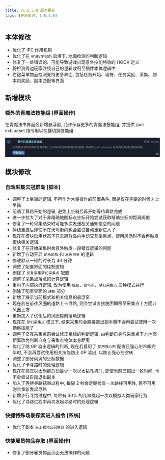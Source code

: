 ```yaml
---
title: v1.6.5.0 版本更新
tags: [更新笔记, 1.6.5.0]
---
```


## 本体修改

- 优化了 IPC 作用机制
- 优化了在 vnavmesh 启用下, 地面检测的判断逻辑
- 修复了一处错误的、可能导致游戏出现意外技能特效的 HOOK 定义
- 将检测周边玩家注视自己的逻辑收归至插件本体逻辑中
- 右键菜单物品检测支持更多界面, 包括任务开始、理符、任务奖励、采集、副本内奖励、副本匹配等界面

## 新增模块

### 额外的青魔法技能组 [界面操作]

在青魔法书界面旁新增悬浮窗, 允许保存更多的青魔法技能组, 并提供 /pdr exblueset 指令用以快捷切换技能组

![ExtraBlueSet](/assets/Changelog/1.6.5.0/ExtraBlueSet.png)

## 模块修改

### 自动采集云冠群岛 [脚本]

- 调整了上坐骑的逻辑, 不再作为大量操作的前置条件, 而是仅在需要的时候才上坐骑
- 前调了算路开始的逻辑, 避免上坐骑后再开始等待算路完成
- 进一步拉大了对于非精确地图标点坐标开始尝试获取精确坐标的距离阈值
- 修复了一轮采集结束时可能多次发送相关通知信息的问题
- 掉线重连后即使不在天穹街内也会尝试自动重新进入了
- 现在在模块启用状态下在云冠群岛内手动交互采集点、使用风涡时不会再触发模块相关逻辑
- 修复了在开始采集时会意外触发一段错误逻辑的问题
- 新增了自动开启 `矿脉勘探` 和 `三角测量` 的逻辑
- 修改默认一轮的时长为 40 分钟
- 调整了配置界面的绘制逻辑
- 删除了 `反复采集梦幻采集点` 配置
- 调整了采集点落点的计算逻辑
- 重构了内部执行逻辑, 改为使用 `练级`、`技巧点`、`梦幻采集点` 三种模式并行
- 删除了配置界面的 `通知` 部分
- 新增了展示当前模式和相关信息的悬浮窗
- 现在若在前往风圈的道路上卡寻路, 则会尝试直接脱困瞬移至采集点上方而非风圈上方
- 重新加入了优化后的风圈提前落地逻辑
- 现在在 `梦幻采集点` 模式下, 结束采集时会直接退出副本而不会再尝试使用一次勘察技能了
- 调整了交互采集点前尝试修正坐标的判断逻辑, 由判断自身与采集点下方地面距离改为判断自身与采集点物体本身距离
- 优化了防 GP 溢出逻辑的判断, 现在若启用了 `使用强心剂` 配置且强心剂冷却完毕时, 不会再尝试使用相关技能防止 GP 溢出, 以防止强心剂空转
- 调整了部分风涡的坐标数据
- 优化了卡寻路时的处理逻辑
- 现在在高压以太尚能启动最少一次以太钻孔机时, 即使当前已超出一轮时间, 也不会尝试自动退出副本
- 加入了等待寻路结束过程中, 每隔 2 秒会定期检查一次路线可用性, 若不可用则会重新发起寻路
- 新增步行寻路过程中, 每秒有 30% 的几率跳起一次以模拟人类玩家行为
- 优化了寻路过程中再次发起寻路时的处理逻辑

### 快捷特殊场景探索进入指令 [系统]

- 优化了副本 `天上福地云冠群岛` 的进入逻辑

### 快捷雇员物品存取 [界面操作]

- 修复了部分雇员物品页面无法操作的问题